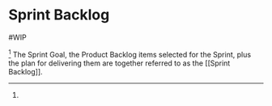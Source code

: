 # Sprint Backlog
#WIP 

[^1]
The Sprint Goal, the Product Backlog items selected for the Sprint, plus the plan for delivering them are together referred to as the [[Sprint Backlog]].

[^1]:
